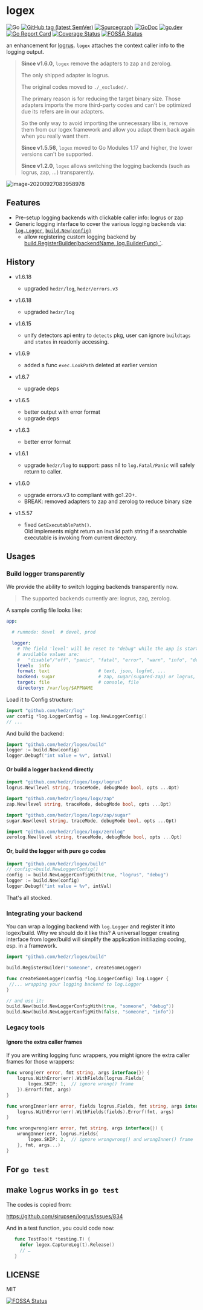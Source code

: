 # logex

![Go](https://github.com/hedzr/logex/workflows/Go/badge.svg)
[![GitHub tag (latest SemVer)](https://img.shields.io/github/tag/hedzr/logex.svg?label=release)](https://github.com/hedzr/logex/releases)
[![Sourcegraph](https://sourcegraph.com/github.com/hedzr/logex/-/badge.svg)](https://sourcegraph.com/github.com/hedzr/logex?badge)
[![GoDoc](https://img.shields.io/badge/godoc-reference-blue.svg?style=flat)](https://godoc.org/github.com/hedzr/logex)
[![go.dev](https://img.shields.io/badge/go.dev-reference-green)](https://pkg.go.dev/github.com/hedzr/logex)
[![Go Report Card](https://goreportcard.com/badge/github.com/hedzr/logex)](https://goreportcard.com/report/github.com/hedzr/logex)
[![Coverage Status](https://coveralls.io/repos/github/hedzr/logex/badge.svg?branch=master)](https://coveralls.io/github/hedzr/logex?branch=master) <!--
 [![codecov](https://codecov.io/gh/hedzr/logex/branch/master/graph/badge.svg)](https://codecov.io/gh/hedzr/logex) -->
[![FOSSA Status](https://app.fossa.com/api/projects/git%2Bgithub.com%2Fhedzr%2Flogex.svg?type=shield)](https://app.fossa.com/projects/git%2Bgithub.com%2Fhedzr%2Flogex?ref=badge_shield)

an enhancement for [logrus](https://github.com/sirupsen/logrus). `logex` attaches the context caller info to the logging output.

> **Since v1.6.0**, `logex` remove the adapters to zap and zerolog.
>
> The only shipped adapter is logrus.
>
> The original codes moved to `./_excluded/`.
>
> The primary reason is for reducing the target binary size. Those
> adapters imports the more third-party codes and can't be optimized
> due its refers are in our adapters.
>
> So the only way to avoid importing the unnecessary libs is, remove
> them from our logex framework and allow you adapt them back again
> when you really want them.
>
> **Since v1.5.56**, `logex` moved to Go Modules 1.17 and higher, the
> lower versions can't be supported.
>
> **Since v1.2.0**, `logex` allows switching the logging backends (such
> as logrus, zap, ...) transparently.

![image-20200927083958978](https://i.loli.net/2020/09/27/LYlAcGUOa3CIeR7.png)

## Features

- Pre-setup logging backends with clickable caller info: logrus or zap
- Generic logging interface to cover the various logging backends via: [`log.Logger`](https://github.com/hedzr/log/blob/master/logger.go#L10), [`build.New(config)`](https://github.com/hedzr/logex/blob/master/build/builder.go#L14)
  - allow registering custom logging backend by [build.RegisterBuilder(backendName, log.BuilderFunc) `](https://github.com/hedzr/logex/blob/master/build/builder.go#L43).

## History

- v1.6.18
  - upgraded `hedzr/log`, `hedzr/errors.v3`

- v1.6.18
  - upgraded `hedzr/log`

- v1.6.15
  - unify detectors api entry to `detects` pkg, user can ignore `buildtags` and `states` in readonly accessing.

- v1.6.9
  - added a func `exec.LookPath` deleted at earlier version

- v1.6.7
  - upgrade deps

- v1.6.5
  - better output with error format
  - upgrade deps 

- v1.6.3
  - better error format

- v1.6.1
  - upgrade `hedzr/log` to support: pass nil to `log.Fatal/Panic` will safely return to caller.

- v1.6.0
  - upgrade errors.v3 to compliant with go1.20+.
  - BREAK: removed adapters to zap and zerolog to reduce binary size

- v1.5.57
  - fixed `GetExecutablePath()`.  
    Old implements might return an invalid path string if a searchable executable is invoking from current directory.

## Usages

### Build logger transparently

We provide the ability to switch logging backends transparently now.

> The supported backends currently are: logrus, zag, zerolog.

A sample config file looks like:

```yaml
app:

  # runmode: devel  # devel, prod

  logger:
    # The field 'level' will be reset to "debug" while the app is started up within a debugger
    # available values are:
    #   "disable"/"off", "panic", "fatal", "error", "warn", "info", "debug", "trace"
    level:  info
    format: text                  # text, json, logfmt, ...
    backend: sugar                # zap, sugar(sugared-zap) or logrus, zerolog
    target: file                  # console, file
    directory: /var/log/$APPNAME
```

Load it to Config structure:

```go
import "github.com/hedzr/log"
var config *log.LoggerConfig = log.NewLoggerConfig()
// ...
```

And build the backend:

```go
import "github.com/hedzr/logex/build"
logger := build.New(config)
logger.Debugf("int value = %v", intVal)
```

#### Or build a logger backend directly

```go
import "github.com/hedzr/logex/logx/logrus"
logrus.New(level string, traceMode, debugMode bool, opts ...Opt)

import "github.com/hedzr/logex/logx/zap"
zap.New(level string, traceMode, debugMode bool, opts ...Opt)

import "github.com/hedzr/logex/logx/zap/sugar"
sugar.New(level string, traceMode, debugMode bool, opts ...Opt)

import "github.com/hedzr/logex/logx/zerolog"
zerolog.New(level string, traceMode, debugMode bool, opts ...Opt)

```

#### Or, build the logger with pure go codes

```go
import "github.com/hedzr/logex/build"
// config:=build.NewLoggerConfig()
config := build.NewLoggerConfigWith(true, "logrus", "debug")
logger := build.New(config)
logger.Debugf("int value = %v", intVal)
```

That's all stocked.

### Integrating your backend

You can wrap a logging backend with `log.Logger` and register it into logex/build. Why we should do it like this? A universal logger creating interface from logex/build will simplify the application initiliazing coding, esp. in a framework.

```go
import "github.com/hedzr/logex/build"

build.RegisterBuilder("someone", createSomeLogger)

func createSomeLogger(config *log.LoggerConfig) log.Logger {
 //... wrapping your logging backend to log.Logger
}

// and use it:
build.New(build.NewLoggerConfigWith(true, "someone", "debug"))
build.New(build.NewLoggerConfigWith(false, "someone", "info"))
```

### Legacy tools

#### Ignore the extra caller frames

If you are writing logging func wrappers, you might ignore the extra caller frames for those wrappers:

```go
func wrong(err error, fmt string, args interface{}) {
    logrus.WithError(err).WithFields(logrus.Fields{
        logex.SKIP: 1,  // ignore wrong() frame
    }).Errorf(fmt, args)
}

func wrongInner(err error, fields logrus.Fields, fmt string, args interface{}) {
    logrus.WithError(err).WithFields(fields).Errorf(fmt, args)
}

func wrongwrong(err error, fmt string, args interface{}) {
    wrongInner(err, logrus.Fields{
        logex.SKIP: 2,  // ignore wrongwrong() and wrongInner() frame
    }, fmt, args...)
}
```

## For `go test`

## make `logrus` works in `go test`

The codes is copied from:

<https://github.com/sirupsen/logrus/issues/834>

And in a test function, you could code now:

```go
   func TestFoo(t *testing.T) {
     defer logex.CaptureLog(t).Release()
     // …
   }
```

## LICENSE

MIT

[![FOSSA Status](https://app.fossa.com/api/projects/git%2Bgithub.com%2Fhedzr%2Flogex.svg?type=large)](https://app.fossa.com/projects/git%2Bgithub.com%2Fhedzr%2Flogex?ref=badge_large)
